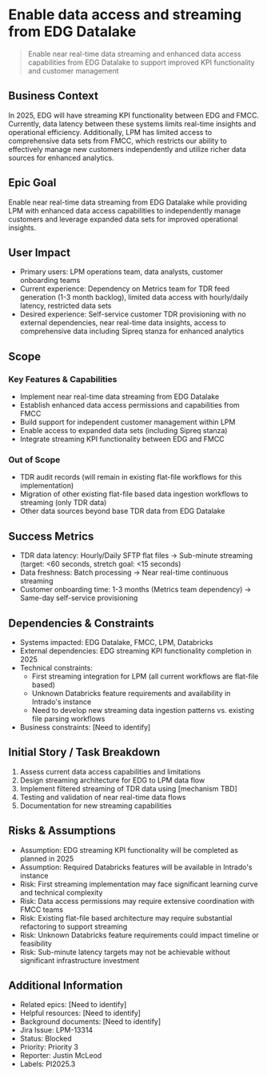 # Enable data access and streaming from EDG Datalake
> Enable near real-time data streaming and enhanced data access capabilities from EDG Datalake to support improved KPI functionality and customer management

## Business Context
In 2025, EDG will have streaming KPI functionality between EDG and FMCC. Currently, data latency between these systems limits real-time insights and operational efficiency. Additionally, LPM has limited access to comprehensive data sets from FMCC, which restricts our ability to effectively manage new customers independently and utilize richer data sources for enhanced analytics.

## Epic Goal
Enable near real-time data streaming from EDG Datalake while providing LPM with enhanced data access capabilities to independently manage customers and leverage expanded data sets for improved operational insights.

## User Impact
- Primary users: LPM operations team, data analysts, customer onboarding teams
- Current experience: Dependency on Metrics team for TDR feed generation (1-3 month backlog), limited data access with hourly/daily latency, restricted data sets
- Desired experience: Self-service customer TDR provisioning with no external dependencies, near real-time data insights, access to comprehensive data including Sipreq stanza for enhanced analytics

## Scope
### Key Features & Capabilities
- Implement near real-time data streaming from EDG Datalake
- Establish enhanced data access permissions and capabilities from FMCC
- Build support for independent customer management within LPM
- Enable access to expanded data sets (including Sipreq stanza)
- Integrate streaming KPI functionality between EDG and FMCC

### Out of Scope
- TDR audit records (will remain in existing flat-file workflows for this implementation)
- Migration of other existing flat-file based data ingestion workflows to streaming (only TDR data)
- Other data sources beyond base TDR data from EDG Datalake

## Success Metrics
- TDR data latency: Hourly/Daily SFTP flat files → Sub-minute streaming (target: <60 seconds, stretch goal: <15 seconds)
- Data freshness: Batch processing → Near real-time continuous streaming
- Customer onboarding time: 1-3 months (Metrics team dependency) → Same-day self-service provisioning

## Dependencies & Constraints
- Systems impacted: EDG Datalake, FMCC, LPM, Databricks
- External dependencies: EDG streaming KPI functionality completion in 2025
- Technical constraints: 
  - First streaming integration for LPM (all current workflows are flat-file based)
  - Unknown Databricks feature requirements and availability in Intrado's instance
  - Need to develop new streaming data ingestion patterns vs. existing file parsing workflows
- Business constraints: [Need to identify]

## Initial Story / Task Breakdown
1. Assess current data access capabilities and limitations
2. Design streaming architecture for EDG to LPM data flow
3. Implement filtered streaming of TDR data using [mechanism TBD]
7. Testing and validation of near real-time data flows
8. Documentation for new streaming capabilities

## Risks & Assumptions
- Assumption: EDG streaming KPI functionality will be completed as planned in 2025
- Assumption: Required Databricks features will be available in Intrado's instance
- Risk: First streaming implementation may face significant learning curve and technical complexity
- Risk: Data access permissions may require extensive coordination with FMCC teams
- Risk: Existing flat-file based architecture may require substantial refactoring to support streaming
- Risk: Unknown Databricks feature requirements could impact timeline or feasibility
- Risk: Sub-minute latency targets may not be achievable without significant infrastructure investment

## Additional Information
- Related epics: [Need to identify]
- Helpful resources: [Need to identify]
- Background documents: [Need to identify]
- Jira Issue: LPM-13314
- Status: Blocked
- Priority: Priority 3
- Reporter: Justin McLeod
- Labels: PI2025.3